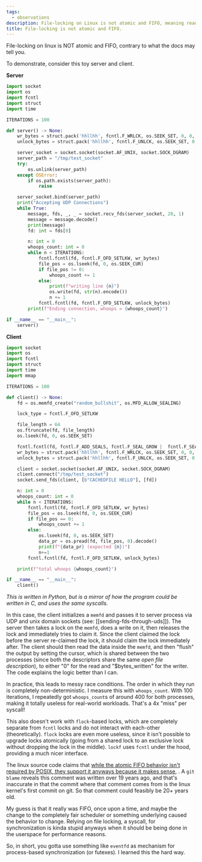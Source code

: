 ```yaml
---
tags:
  - observations
description: File-locking on Linux is not atomic and FIFO, meaning readers and writers can claim locks in any order, running contrary to what the behavior should be.
title: File-locking is not atomic and FIFO.
---
```

File-locking on linux is NOT atomic and FIFO, contrary to what the docs may tell you.

To demonstrate, consider this toy server and client.

**Server**
```python
import socket
import os
import fcntl
import struct
import time

ITERATIONS = 100

def server() -> None:
    wr_bytes = struct.pack('hhllhh', fcntl.F_WRLCK, os.SEEK_SET, 0, 0, 0, 0)
    unlock_bytes = struct.pack('hhllhh', fcntl.F_UNLCK, os.SEEK_SET, 0, 0, 0, 0)

    server_socket = socket.socket(socket.AF_UNIX, socket.SOCK_DGRAM)
    server_path = "/tmp/test_socket"
    try:
        os.unlink(server_path)
    except OSError:
        if os.path.exists(server_path):
            raise

    server_socket.bind(server_path)
    print("Accepting UDP Connections")
    while True:
        message, fds, _, _ = socket.recv_fds(server_socket, 20, 1)
        message = message.decode()
        print(message)
        fd: int = fds[0]

        n: int = 0
        whoops_count: int = 0
        while n < ITERATIONS:
            fcntl.fcntl(fd, fcntl.F_OFD_SETLKW, wr_bytes)
            file_pos = os.lseek(fd, 0, os.SEEK_CUR)
            if file_pos != 0:
                whoops_count += 1
            else:
                print(f"writing line {n}")
                os.write(fd, str(n).encode())
                n += 1
            fcntl.fcntl(fd, fcntl.F_OFD_SETLKW, unlock_bytes)
        print(f"Ending connection, whoops = {whoops_count}")

if __name__ == "__main__":
    server()
```
**Client**

```python
import socket
import os
import fcntl
import struct
import time
import mmap

ITERATIONS = 100

def client() -> None:
    fd = os.memfd_create("random_bullshit", os.MFD_ALLOW_SEALING)

    lock_type = fcntl.F_OFD_SETLKW

    file_length = 64
    os.ftruncate(fd, file_length)
    os.lseek(fd, 0, os.SEEK_SET)

    fcntl.fcntl(fd, fcntl.F_ADD_SEALS, fcntl.F_SEAL_GROW |  fcntl.F_SEAL_SHRINK | fcntl.F_SEAL_SEAL)
    wr_bytes = struct.pack('hhllhh', fcntl.F_WRLCK, os.SEEK_SET, 0, 0, 0, 0)
    unlock_bytes = struct.pack('hhllhh', fcntl.F_UNLCK, os.SEEK_SET, 0, 0, 0, 0)

    client = socket.socket(socket.AF_UNIX, socket.SOCK_DGRAM)
    client.connect("/tmp/test_socket")
    socket.send_fds(client, [b"CACHEDFILE HELLO"], [fd])

    n: int = 0
    whoops_count: int = 0
    while n < ITERATIONS:
        fcntl.fcntl(fd, fcntl.F_OFD_SETLKW, wr_bytes)
        file_pos = os.lseek(fd, 0, os.SEEK_CUR)
        if file_pos == 0:
            whoops_count += 1
        else:
            os.lseek(fd, 0, os.SEEK_SET)
            data_pr = os.pread(fd, file_pos, 0).decode()
            print(f"{data_pr} (expected {n})")
            n+=1
        fcntl.fcntl(fd, fcntl.F_OFD_SETLKW, unlock_bytes)

    print(f"total whoops {whoops_count}")

if __name__ == "__main__":
    client()
```

*This is written in Python, but is a mirror of how the program could be written in C, and uses the same syscalls.*

In this case, the client initializes a `memfd` and passes it to server process via UDP and unix domain sockets (see: [[sending-fds-through-uds]]). The server then takes a lock on the `memfd`, does a write on it, then releases the lock and immediately tries to claim it. Since the client claimed the lock before the server re-claimed the lock, it should claim the lock immediately after. The client should then read the data inside the `memfd`, and then "flush" the output by setting the cursor, which is shared between the two processes (since both the descriptors share the same *open file description*), to either "0" for the read and "$bytes_written" for the writer. The code explains the logic better than I can.

In practice, this leads to messy race conditions. The order in which they run is completely non-deterministic. I measure this with `whoops_count`. With 100 iterations, I repeatedly got `whoops_count`s of around 400 for both processes, making it totally useless for real-world workloads. That's a 4x "miss" per syscall! 

This also doesn't work with `flock`-based locks, which are completely separate from `fcntl` locks and do not interact with each-other (theoretically). `flock` locks are even more useless, since it isn't possible to upgrade locks atomically (going from a shared lock to an exclusive lock without dropping the lock in the middle). `lockf` uses `fcntl` under the hood, providing a much nicer interface.

The linux source code claims that [while the atomic FIFO behavior isn't required by POSIX, they support it anyways because it makes sense](https://github.com/torvalds/linux/blob/7033999ecd7b8cf9ea59265035a0150961e023ee/fs/locks.c#L782-L795), . A `git blame` reveals this comment was written over 19 years ago, and that's inaccurate in that the commit where that comment comes from is the linux kernel's first commit on git. So that comment could feasibly be 20+ years old.

My guess is that it really was FIFO, once upon a time, and maybe the change to the completely fair scheduler or something underlying caused the behavior to change. Relying on file locking, a syscall, for synchronization is kinda stupid anyways when it should be being done in the userspace for performance reasons.

So, in short, you gotta use something like `eventfd` as mechanism for process-based synchronization (or futexes). I learned this the hard way.